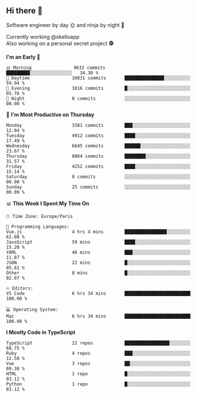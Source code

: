 ## Hi there 👋

Software engineer by day 🌞 and ninja by night 🌝

Currently working @skelloapp <br>
Also working on a personal secret project 🕵️

<!--START_SECTION:waka-->
**I'm an Early 🐤** 

```text
🌞 Morning                9632 commits        █████████░░░░░░░░░░░░░░░░   34.30 % 
🌆 Daytime                16831 commits       ███████████████░░░░░░░░░░   59.94 % 
🌃 Evening                1616 commits        █░░░░░░░░░░░░░░░░░░░░░░░░   05.76 % 
🌙 Night                  0 commits           ░░░░░░░░░░░░░░░░░░░░░░░░░   00.00 % 
```
📅 **I'm Most Productive on Thursday** 

```text
Monday                   3381 commits        ███░░░░░░░░░░░░░░░░░░░░░░   12.04 % 
Tuesday                  4912 commits        ████░░░░░░░░░░░░░░░░░░░░░   17.49 % 
Wednesday                6645 commits        ██████░░░░░░░░░░░░░░░░░░░   23.67 % 
Thursday                 8864 commits        ████████░░░░░░░░░░░░░░░░░   31.57 % 
Friday                   4252 commits        ████░░░░░░░░░░░░░░░░░░░░░   15.14 % 
Saturday                 0 commits           ░░░░░░░░░░░░░░░░░░░░░░░░░   00.00 % 
Sunday                   25 commits          ░░░░░░░░░░░░░░░░░░░░░░░░░   00.09 % 
```


📊 **This Week I Spent My Time On** 

```text
🕑︎ Time Zone: Europe/Paris

💬 Programming Languages: 
Vue.js                   4 hrs 4 mins        ████████████████░░░░░░░░░   62.08 % 
JavaScript               59 mins             ████░░░░░░░░░░░░░░░░░░░░░   15.20 % 
YAML                     46 mins             ███░░░░░░░░░░░░░░░░░░░░░░   11.87 % 
JSON                     22 mins             █░░░░░░░░░░░░░░░░░░░░░░░░   05.61 % 
Other                    8 mins              █░░░░░░░░░░░░░░░░░░░░░░░░   02.07 % 

🔥 Editors: 
VS Code                  6 hrs 34 mins       █████████████████████████   100.00 % 

💻 Operating System: 
Mac                      6 hrs 34 mins       █████████████████████████   100.00 % 
```

**I Mostly Code in TypeScript** 

```text
TypeScript               22 repos            █████████████████░░░░░░░░   68.75 % 
Ruby                     4 repos             ███░░░░░░░░░░░░░░░░░░░░░░   12.50 % 
Vue                      3 repos             ██░░░░░░░░░░░░░░░░░░░░░░░   09.38 % 
HTML                     1 repo              █░░░░░░░░░░░░░░░░░░░░░░░░   03.12 % 
Python                   1 repo              █░░░░░░░░░░░░░░░░░░░░░░░░   03.12 % 
```




<!--END_SECTION:waka-->

<!--
**antoinelncl/antoinelncl** is a ✨ _special_ ✨ repository because its `README.md` (this file) appears on your GitHub profile.

Here are some ideas to get you started:

- 🔭 I’m currently working on ...
- 🌱 I’m currently learning ...
- 👯 I’m looking to collaborate on ...
- 🤔 I’m looking for help with ...
- 💬 Ask me about ...
- 📫 How to reach me: ...
- 😄 Pronouns: ...
- ⚡ Fun fact: ...
-->
